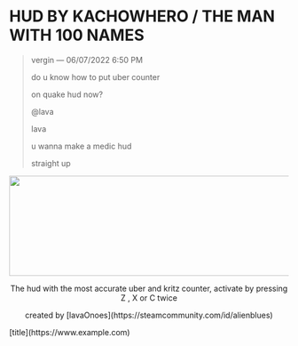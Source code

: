 # HUD BY KACHOWHERO / THE MAN WITH 100 NAMES


>vergin — 06/07/2022 6:50 PM
>
>do u know how to put uber counter
>
>on quake hud now?
>
>@lava
>
>lava
>
>u wanna make a medic hud
>
>straight up


<p align="center">
    <img width="690" height="180" src="https://i.imgur.com/VNqseiA.png">
</p>

<p align="center">
    The hud with the most accurate uber and kritz counter, activate by pressing Z , X or C twice 
</p>
<p align="center">
      created by [lavaOnoes](https://steamcommunity.com/id/alienblues)
</p>
	[title](https://www.example.com)
